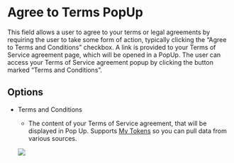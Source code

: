 # Agree to Terms PopUp

This field allows a user to agree to your terms or legal agreements by requiring the user to take some form of action, typically clicking the “Agree to Terms and Conditions” checkbox. A link is provided to your Terms of Service agreement page, which will be opened in a PopUp. The user can access your Terms of Service agreement popup by clicking the button marked “Terms and Conditions”.

## Options

* Terms and Conditions

  * The content of your Terms of Service agreement, that will be displayed in Pop Up. Supports [My Tokens](/my-tokens/index.html) so you can pull data from various sources. 

  ![](https://s3.amazonaws.com/static.dnnsharp.com/documentation/2017/07/chrome_2017-07-10_10-54-08.png)



